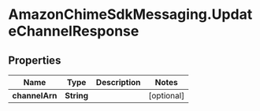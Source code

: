 # AmazonChimeSdkMessaging.UpdateChannelResponse

## Properties

Name | Type | Description | Notes
------------ | ------------- | ------------- | -------------
**channelArn** | **String** |  | [optional] 


